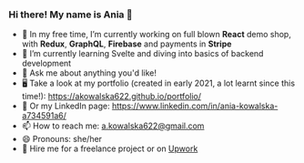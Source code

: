 ### Hi there! My name is Ania 👋

- 🔭 In my free time, I’m currently working on full blown **React** demo shop, with **Redux**, **GraphQL**, **Firebase** and payments in **Stripe**
- 🌱 I’m currently learning Svelte and diving into basics of backend development
- 💬 Ask me about anything you'd like!
- 🖥 Take a look at my portfolio (created in early 2021, a lot learnt since this time!): https://akowalska622.github.io/portfolio/
- 💼 Or my LinkedIn page: https://www.linkedin.com/in/ania-kowalska-a734591a6/
- 📫 How to reach me: a.kowalska622@gmail.com
- 😄 Pronouns: she/her
- 🚀 Hire me for a freelance project or on [Upwork](https://www.upwork.com/freelancers/~016a5a9cd1ca1fc734)
